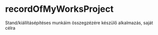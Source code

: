 # recordOfMyWorksProject

Stand/kiállításépítéses munkáim összegzézére készülő alkalmazás,
saját célra

